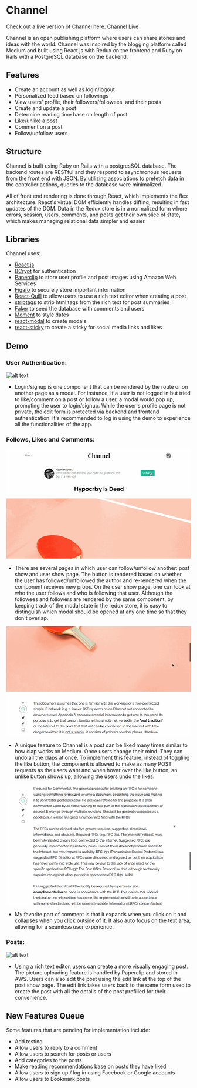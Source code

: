 # Channel

Check out a live version of Channel here: [Channel Live](https://channeling.herokuapp.com/#/)

Channel is an open publishing platform where users can share stories and ideas with the world. Channel was inspired by the blogging platform called Medium and built using React.js with Redux on the frontend and Ruby on Rails with a PostgreSQL database on the backend.

## Features

* Create an account as well as login/logout
* Personalized feed based on followings
* View users' profile, their followers/followees, and their posts
* Create and update a post
* Determine reading time base on length of post
* Like/unlike a post
* Comment on a post
* Follow/unfollow users

## Structure

Channel is built using Ruby on Rails with a postgresSQL database. The backend routes are RESTful and they respond to asynchronous requests from the front end with JSON. By utilizing associations to prefetch data in the controller actions, queries to the database were minimalized.

All of front end rendering is done through React, which implements the flex architecture. React's virtual DOM efficiently handles diffing, resulting in fast updates of the DOM. Data in the Redux store is in a normalized form where errors, session, users, comments, and posts get their own slice of state, which makes managing relational data simpler and easier.

## Libraries

Channel uses:

* [React.js](https://reactjs.org/)
* [BCrypt](https://github.com/codahale/bcrypt-ruby) for authentication
* [Paperclip](https://github.com/thoughtbot/paperclip) to store user profile and post images using Amazon Web Services
* [Figaro](https://github.com/laserlemon/figaro) to securely store important information
* [React-Quill](https://github.com/zenoamaro/react-quill) to allow users to use a rich text editor when creating a post
* [striptags](https://github.com/ericnorris/striptags) to strip html tags from the rich text for post summaries
* [Faker](https://github.com/stympy/faker) to seed the database with comments and users
* [Moment](https://momentjs.com/) to style dates
* [react-modal](https://github.com/reactjs/react-modal) to create modals
* [react-sticky](https://github.com/captivationsoftware/react-sticky) to create a sticky for social media links and likes

## Demo

### User Authentication:

![alt text](app/assets/images/channel_login.gif)
* Login/signup is one component that can be rendered by the route or on another page as a modal. For instance, if a user is not logged in but tried to like/comment on a post or follow a user, a modal would pop up, prompting the user to login/signup. While the user's profile page is not private, the edit form is protected via backend and frontend authentication. It's recommended to log in using the demo to experience all the functionalities of the app.

### Follows, Likes and Comments:

![alt text](app/assets/images/channel_follow.gif)

* There are several pages in which user can follow/unfollow another: post show and user show page. The button is rendered based on whether the user has followed/unfollowed the author and re-rendered when the component receives new props. On the user show page, one can look at who the user follows and who is following that user. Although the followees and followers are rendered by the same component, by keeping track of the modal state in the redux store, it is easy to distinguish which modal should be opened at any one time so that they don't overlap.

![alt text](app/assets/images/channel_like.gif)

* A unique feature to Channel is a post can be liked many times similar to how clap works on Medium. Once users change their mind. They can undo all the claps at once. To implement this feature, instead of toggling the like button, the component is allowed to make as many POST requests as the users want and when hover over the like button, an unlike button shows up, allowing the users undo the likes.

![alt text](app/assets/images/channel_comment.gif)

* My favorite part of comment is that it expands when you click on it and collapses when you click outside of it. It also auto focus on the text area, allowing for a seamless user experience.

### Posts:

![alt text](app/assets/images/channel_post.gif)

* Using a rich text editor, users can create a more visually engaging post. The picture uploading feature is handled by Paperclip and stored in AWS. Users can also edit the post using the edit link at the top of the post show page. The edit link takes users back to the same form used to create the post with all the details of the post prefilled for their convenience.  

## New Features Queue

Some features that are pending for implementation include:
* Add testing
* Allow users to reply to a comment
* Allow users to search for posts or users
* Add categories to the posts
* Make reading recommendations base on posts they have liked
* Allow users to sign up / log in using Facebook or Google accounts
* Allow users to Bookmark posts

